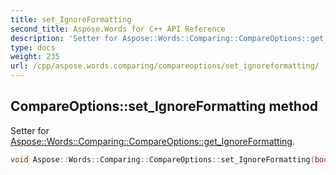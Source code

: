 ```yaml
---
title: set_IgnoreFormatting
second_title: Aspose.Words for C++ API Reference
description: 'Setter for Aspose::Words::Comparing::CompareOptions::get_IgnoreFormatting.'
type: docs
weight: 235
url: /cpp/aspose.words.comparing/compareoptions/set_ignoreformatting/
---
```

## CompareOptions::set_IgnoreFormatting method


Setter for [Aspose::Words::Comparing::CompareOptions::get_IgnoreFormatting](../get_ignoreformatting/).

```cpp
void Aspose::Words::Comparing::CompareOptions::set_IgnoreFormatting(bool value)
```

